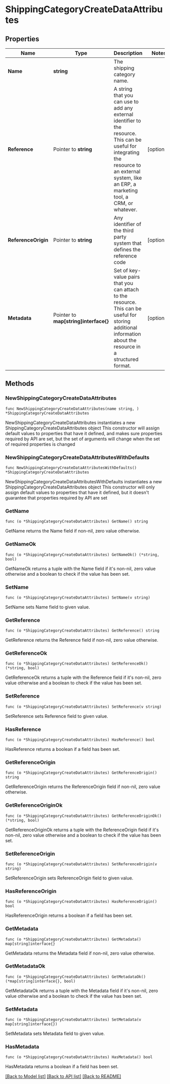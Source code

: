 # ShippingCategoryCreateDataAttributes

## Properties

Name | Type | Description | Notes
------------ | ------------- | ------------- | -------------
**Name** | **string** | The shipping category name. | 
**Reference** | Pointer to **string** | A string that you can use to add any external identifier to the resource. This can be useful for integrating the resource to an external system, like an ERP, a marketing tool, a CRM, or whatever. | [optional] 
**ReferenceOrigin** | Pointer to **string** | Any identifier of the third party system that defines the reference code | [optional] 
**Metadata** | Pointer to **map[string]interface{}** | Set of key-value pairs that you can attach to the resource. This can be useful for storing additional information about the resource in a structured format. | [optional] 

## Methods

### NewShippingCategoryCreateDataAttributes

`func NewShippingCategoryCreateDataAttributes(name string, ) *ShippingCategoryCreateDataAttributes`

NewShippingCategoryCreateDataAttributes instantiates a new ShippingCategoryCreateDataAttributes object
This constructor will assign default values to properties that have it defined,
and makes sure properties required by API are set, but the set of arguments
will change when the set of required properties is changed

### NewShippingCategoryCreateDataAttributesWithDefaults

`func NewShippingCategoryCreateDataAttributesWithDefaults() *ShippingCategoryCreateDataAttributes`

NewShippingCategoryCreateDataAttributesWithDefaults instantiates a new ShippingCategoryCreateDataAttributes object
This constructor will only assign default values to properties that have it defined,
but it doesn't guarantee that properties required by API are set

### GetName

`func (o *ShippingCategoryCreateDataAttributes) GetName() string`

GetName returns the Name field if non-nil, zero value otherwise.

### GetNameOk

`func (o *ShippingCategoryCreateDataAttributes) GetNameOk() (*string, bool)`

GetNameOk returns a tuple with the Name field if it's non-nil, zero value otherwise
and a boolean to check if the value has been set.

### SetName

`func (o *ShippingCategoryCreateDataAttributes) SetName(v string)`

SetName sets Name field to given value.


### GetReference

`func (o *ShippingCategoryCreateDataAttributes) GetReference() string`

GetReference returns the Reference field if non-nil, zero value otherwise.

### GetReferenceOk

`func (o *ShippingCategoryCreateDataAttributes) GetReferenceOk() (*string, bool)`

GetReferenceOk returns a tuple with the Reference field if it's non-nil, zero value otherwise
and a boolean to check if the value has been set.

### SetReference

`func (o *ShippingCategoryCreateDataAttributes) SetReference(v string)`

SetReference sets Reference field to given value.

### HasReference

`func (o *ShippingCategoryCreateDataAttributes) HasReference() bool`

HasReference returns a boolean if a field has been set.

### GetReferenceOrigin

`func (o *ShippingCategoryCreateDataAttributes) GetReferenceOrigin() string`

GetReferenceOrigin returns the ReferenceOrigin field if non-nil, zero value otherwise.

### GetReferenceOriginOk

`func (o *ShippingCategoryCreateDataAttributes) GetReferenceOriginOk() (*string, bool)`

GetReferenceOriginOk returns a tuple with the ReferenceOrigin field if it's non-nil, zero value otherwise
and a boolean to check if the value has been set.

### SetReferenceOrigin

`func (o *ShippingCategoryCreateDataAttributes) SetReferenceOrigin(v string)`

SetReferenceOrigin sets ReferenceOrigin field to given value.

### HasReferenceOrigin

`func (o *ShippingCategoryCreateDataAttributes) HasReferenceOrigin() bool`

HasReferenceOrigin returns a boolean if a field has been set.

### GetMetadata

`func (o *ShippingCategoryCreateDataAttributes) GetMetadata() map[string]interface{}`

GetMetadata returns the Metadata field if non-nil, zero value otherwise.

### GetMetadataOk

`func (o *ShippingCategoryCreateDataAttributes) GetMetadataOk() (*map[string]interface{}, bool)`

GetMetadataOk returns a tuple with the Metadata field if it's non-nil, zero value otherwise
and a boolean to check if the value has been set.

### SetMetadata

`func (o *ShippingCategoryCreateDataAttributes) SetMetadata(v map[string]interface{})`

SetMetadata sets Metadata field to given value.

### HasMetadata

`func (o *ShippingCategoryCreateDataAttributes) HasMetadata() bool`

HasMetadata returns a boolean if a field has been set.


[[Back to Model list]](../README.md#documentation-for-models) [[Back to API list]](../README.md#documentation-for-api-endpoints) [[Back to README]](../README.md)


